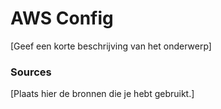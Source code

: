 # AWS Config
[Geef een korte beschrijving van het onderwerp]




### Sources
[Plaats hier de bronnen die je hebt gebruikt.]